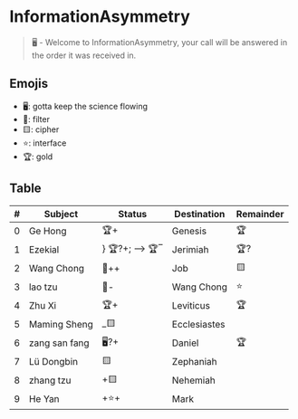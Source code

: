 # InformationAsymmetry
> 🖥️ - Welcome to InformationAsymmetry, your call will be answered in the order it was received in.

## Emojis
* 🖥️: gotta keep the science flowing
* 🌙: filter 
* 🟨: cipher
* ⭐: interface
* 🏆: gold 

## Table
| # | Subject | Status | Destination | Remainder |
| ----- | ----- | ------ | ------ | ----- |
| 0 | Ge Hong  | 🏆+ | Genesis | 🏆 |
| 1 | Ezekial | } 🏆?+; --> 🏆‾ | Jerimiah | 🏆? | 
| 2 | Wang Chong | 🌙++ | Job | 🟨 |
| 3 | lao tzu | 🧐- | Wang Chong | ⭐ |
| 4 | Zhu Xi | 🏆+ | Leviticus | 🏆 |
| 5 | Maming Sheng | \_🟨 | Ecclesiastes | |
| 6 | zang san fang | 🖥️?+ | Daniel | 🏆 |
| 7 | Lü Dongbin | 🟨 | Zephaniah | |
| 8 | zhang tzu | +🟨 | Nehemiah | |
| 9 | He Yan | +⭐+ | Mark | |

